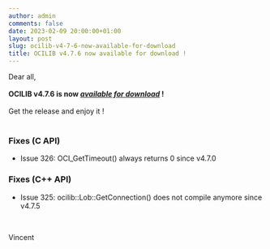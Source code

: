 ```yaml
---
author: admin
comments: false
date: 2023-02-09 20:00:00+01:00
layout: post
slug: ocilib-v4-7-6-now-available-for-download
title: OCILIB v4.7.6 now available for download !
---
```


Dear all,
<br/>
<br/>
<b>OCILIB v4.7.6 is now [_available for download_]({{site.projecturl}}/releases/) !</b>
<br/>
<br/>
Get the release and enjoy it !
<br/>
<br/>
### Fixes (C API)

- Issue 326: OCI_GetTimeout() always returns 0 since v4.7.0


### Fixes (C++ API)
    
 - Issue 325: ocilib::Lob::GetConnection() does not compile anymore since v4.7.5
 
<br/>

Vincent

